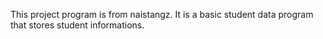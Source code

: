 This project program is from naistangz. It is a basic student data program that stores student informations.
